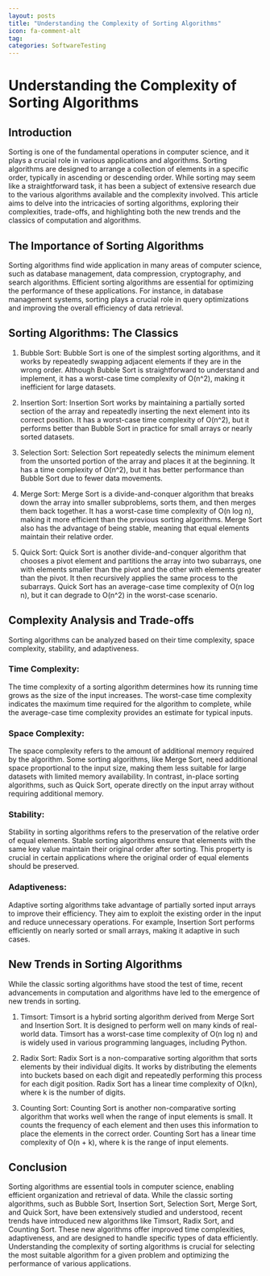 ```yaml
---
layout: posts
title: "Understanding the Complexity of Sorting Algorithms"
icon: fa-comment-alt
tag:      
categories: SoftwareTesting
---
```



# Understanding the Complexity of Sorting Algorithms

## Introduction

Sorting is one of the fundamental operations in computer science, and it plays a crucial role in various applications and algorithms. Sorting algorithms are designed to arrange a collection of elements in a specific order, typically in ascending or descending order. While sorting may seem like a straightforward task, it has been a subject of extensive research due to the various algorithms available and the complexity involved. This article aims to delve into the intricacies of sorting algorithms, exploring their complexities, trade-offs, and highlighting both the new trends and the classics of computation and algorithms.

## The Importance of Sorting Algorithms

Sorting algorithms find wide application in many areas of computer science, such as database management, data compression, cryptography, and search algorithms. Efficient sorting algorithms are essential for optimizing the performance of these applications. For instance, in database management systems, sorting plays a crucial role in query optimizations and improving the overall efficiency of data retrieval.

## Sorting Algorithms: The Classics

1. Bubble Sort:
   Bubble Sort is one of the simplest sorting algorithms, and it works by repeatedly swapping adjacent elements if they are in the wrong order. Although Bubble Sort is straightforward to understand and implement, it has a worst-case time complexity of O(n^2), making it inefficient for large datasets.

2. Insertion Sort:
   Insertion Sort works by maintaining a partially sorted section of the array and repeatedly inserting the next element into its correct position. It has a worst-case time complexity of O(n^2), but it performs better than Bubble Sort in practice for small arrays or nearly sorted datasets.

3. Selection Sort:
   Selection Sort repeatedly selects the minimum element from the unsorted portion of the array and places it at the beginning. It has a time complexity of O(n^2), but it has better performance than Bubble Sort due to fewer data movements.

4. Merge Sort:
   Merge Sort is a divide-and-conquer algorithm that breaks down the array into smaller subproblems, sorts them, and then merges them back together. It has a worst-case time complexity of O(n log n), making it more efficient than the previous sorting algorithms. Merge Sort also has the advantage of being stable, meaning that equal elements maintain their relative order.

5. Quick Sort:
   Quick Sort is another divide-and-conquer algorithm that chooses a pivot element and partitions the array into two subarrays, one with elements smaller than the pivot and the other with elements greater than the pivot. It then recursively applies the same process to the subarrays. Quick Sort has an average-case time complexity of O(n log n), but it can degrade to O(n^2) in the worst-case scenario.

## Complexity Analysis and Trade-offs

Sorting algorithms can be analyzed based on their time complexity, space complexity, stability, and adaptiveness.

### Time Complexity:
The time complexity of a sorting algorithm determines how its running time grows as the size of the input increases. The worst-case time complexity indicates the maximum time required for the algorithm to complete, while the average-case time complexity provides an estimate for typical inputs.

### Space Complexity:
The space complexity refers to the amount of additional memory required by the algorithm. Some sorting algorithms, like Merge Sort, need additional space proportional to the input size, making them less suitable for large datasets with limited memory availability. In contrast, in-place sorting algorithms, such as Quick Sort, operate directly on the input array without requiring additional memory.

### Stability:
Stability in sorting algorithms refers to the preservation of the relative order of equal elements. Stable sorting algorithms ensure that elements with the same key value maintain their original order after sorting. This property is crucial in certain applications where the original order of equal elements should be preserved.

### Adaptiveness:
Adaptive sorting algorithms take advantage of partially sorted input arrays to improve their efficiency. They aim to exploit the existing order in the input and reduce unnecessary operations. For example, Insertion Sort performs efficiently on nearly sorted or small arrays, making it adaptive in such cases.

## New Trends in Sorting Algorithms

While the classic sorting algorithms have stood the test of time, recent advancements in computation and algorithms have led to the emergence of new trends in sorting.

1. Timsort:
   Timsort is a hybrid sorting algorithm derived from Merge Sort and Insertion Sort. It is designed to perform well on many kinds of real-world data. Timsort has a worst-case time complexity of O(n log n) and is widely used in various programming languages, including Python.

2. Radix Sort:
   Radix Sort is a non-comparative sorting algorithm that sorts elements by their individual digits. It works by distributing the elements into buckets based on each digit and repeatedly performing this process for each digit position. Radix Sort has a linear time complexity of O(kn), where k is the number of digits.

3. Counting Sort:
   Counting Sort is another non-comparative sorting algorithm that works well when the range of input elements is small. It counts the frequency of each element and then uses this information to place the elements in the correct order. Counting Sort has a linear time complexity of O(n + k), where k is the range of input elements.

## Conclusion

Sorting algorithms are essential tools in computer science, enabling efficient organization and retrieval of data. While the classic sorting algorithms, such as Bubble Sort, Insertion Sort, Selection Sort, Merge Sort, and Quick Sort, have been extensively studied and understood, recent trends have introduced new algorithms like Timsort, Radix Sort, and Counting Sort. These new algorithms offer improved time complexities, adaptiveness, and are designed to handle specific types of data efficiently. Understanding the complexity of sorting algorithms is crucial for selecting the most suitable algorithm for a given problem and optimizing the performance of various applications.